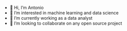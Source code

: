 - 👋 Hi, I’m Antonio
- 👀 I’m interested in machine learning and data science
- 🌱 I’m currently working as a data analyst
- 💞️ I’m looking to collaborate on any open source project


